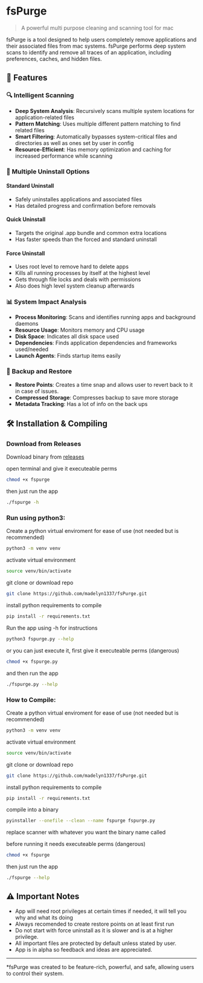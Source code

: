 # fsPurge

> A powerful multi purpose cleaning and scanning tool for mac

fsPurge is a tool designed to help users completely remove applications and their associated files from mac systems. fsPurge performs deep system scans to identify and remove all traces of an application, including preferences, caches, and hidden files.

## 🌟 Features

### 🔍 Intelligent Scanning
- **Deep System Analysis**: Recursively scans multiple system locations for application-related files
- **Pattern Matching**: Uses multiple different pattern matching to find related files
- **Smart Filtering**: Automatically bypasses system-critical files and directories as well as ones set by user in config
- **Resource-Efficient**: Has memory optimization and caching for increased performance while scanning

### 🧹 Multiple Uninstall Options

#### Standard Uninstall
- Safely uninstalles applications and associated files
- Has detailed progress and confirmation before removals

#### Quick Uninstall
- Targets the original .app bundle and common extra locations
- Has faster speeds than the forced and standard uninstall

#### Force Uninstall
- Uses root level to remove hard to delete apps
- Kills all running processes by itself at the highest level
- Gets through file locks and deals with permissions
- Also does high level system cleanup afterwards

### 📊 System Impact Analysis
- **Process Monitoring**: Scans and identifies running apps and background daemons
- **Resource Usage**: Monitors memory and CPU usage
- **Disk Space**: Indicates all disk space used
- **Dependencies**: Finds application dependencies and frameworks used/needed
- **Launch Agents**: Finds startup items easily

### 💾 Backup and Restore
- **Restore Points**: Creates a time snap and allows user to revert back to it in case of issues.
- **Compressed Storage**: Compresses backup to save more storage
- **Metadata Tracking**: Has a lot of info on the back ups

## 🛠️ Installation & Compiling

### Download from Releases

Download binary from [releases](https://github.com/madelyn1337/fsPurge/releases/tag/1.0.0)

open terminal and give it executeable perms

```bash
chmod +x fspurge
```
then just run the app

```bash
./fspurge -h
```

### Run using python3:

Create a python virtual enviroment for ease of use (not needed but is recommended)

```bash
python3 -m venv venv
```
activate virtual environment

```bash
source venv/bin/activate
```
git clone or download repo

```bash
git clone https://github.com/madelyn1337/fsPurge.git
```
install python requirements to compile

```bash
pip install -r requirements.txt
```
Run the app using -h for instructions

```bash
python3 fspurge.py --help
```
or you can just execute it, first give it executeable perms (dangerous)

```bash
chmod +x fspurge.py
```
and then run the app

```bash
./fspurge.py --help
```

### How to Compile:

Create a python virtual enviroment for ease of use (not needed but is recommended)

```bash
python3 -m venv venv
```
activate virtual environment

```bash
source venv/bin/activate
```
git clone or download repo

```bash
git clone https://github.com/madelyn1337/fsPurge.git
```
install python requirements to compile

```bash
pip install -r requirements.txt
```
compile into a binary

```bash
pyinstaller --onefile --clean --name fspurge fspurge.py
```
replace scanner with whatever you want the binary name called

before running it needs executeable perms (dangerous)

```bash
chmod +x fspurge
```

then just run the app

```bash
./fspurge --help
```

## ⚠️ Important Notes

- App will need root privileges at certain times if needed, it will tell you why and what its doing
- Always recomended to create restore points on at least first run
- Do not start with force uninstall as it is slower and is at a higher privilege.
- All important files are protected by default unless stated by user.
- App is in alpha so feedback and ideas are appreciated.

---

*fsPurge was created to be feature-rich, powerful, and safe, allowing users to control their system.
